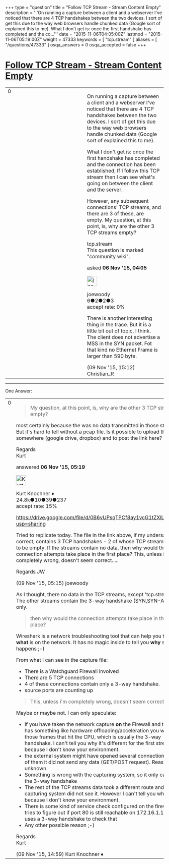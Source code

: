 +++
type = "question"
title = "Follow TCP Stream - Stream Content Empty"
description = '''On running a capture between a client and a webserver I&#x27;ve noticed that there are 4 TCP handshakes between the two devices. I sort of get this due to the way web browsers handle chunked data (Google sort of explained this to me). What I don&#x27;t get is: once the first handshake has completed and the co...'''
date = "2015-11-06T04:05:00Z"
lastmod = "2015-11-06T05:19:00Z"
weight = 47333
keywords = [ "tcp.stream" ]
aliases = [ "/questions/47333" ]
osqa_answers = 0
osqa_accepted = false
+++

<div class="headNormal">

# [Follow TCP Stream - Stream Content Empty](/questions/47333/follow-tcp-stream-stream-content-empty)

</div>

<div id="main-body">

<div id="askform">

<table id="question-table" style="width:100%;"><colgroup><col style="width: 50%" /><col style="width: 50%" /></colgroup><tbody><tr class="odd"><td style="width: 30px; vertical-align: top"><div class="vote-buttons"><div id="post-47333-score" class="post-score" title="current number of votes">0</div><div id="favorite-count" class="favorite-count"></div></div></td><td><div id="item-right"><div class="question-body"><p>On running a capture between a client and a webserver I've noticed that there are 4 TCP handshakes between the two devices. I sort of get this due to the way web browsers handle chunked data (Google sort of explained this to me).</p><p>What I don't get is: once the first handshake has completed and the connection has been established, If I follow this TCP stream then I can see what's going on between the client and the server.</p><p>However, any subsequent connections' TCP streams, and there are 3 of these, are empty. My question, at this point, is, why are the other 3 TCP streams empty?<br />
</p></div><div id="question-tags" class="tags-container tags">tcp.stream</div><div id="question-controls" class="post-controls"><div class="community-wiki">This question is marked "community wiki".</div></div><div class="post-update-info-container"><div class="post-update-info post-update-info-user"><p>asked <strong>06 Nov '15, 04:05</strong></p><img src="https://secure.gravatar.com/avatar/b5939fd3d8d129ff53ff4a8870f6789f?s=32&amp;d=identicon&amp;r=g" class="gravatar" width="32" height="32" alt="joewoody&#39;s gravatar image" /><p>joewoody<br />
<span class="score" title="6 reputation points">6</span><span title="2 badges"><span class="badge1">●</span><span class="badgecount">2</span></span><span title="2 badges"><span class="silver">●</span><span class="badgecount">2</span></span><span title="3 badges"><span class="bronze">●</span><span class="badgecount">3</span></span><br />
<span class="accept_rate" title="Rate of the user&#39;s accepted answers">accept rate:</span> <span title="joewoody has no accepted answers">0%</span> </br></p></div></div><div id="comments-container-47333" class="comments-container"><span id="47445"></span><div id="comment-47445" class="comment"><div id="post-47445-score" class="comment-score"></div><div class="comment-text"><p>There is another interesting thing in the trace. But it is a little bit out of topic, I think. The client does not advertise a MSS in the SYN packet. Fot that kind no Ethernet Frame is larger than 590 byte.</p></div><div id="comment-47445-info" class="comment-info"><span class="comment-age">(09 Nov '15, 15:12)</span> Christian_R</div></div></div><div id="comment-tools-47333" class="comment-tools"></div><div class="clear"></div><div id="comment-47333-form-container" class="comment-form-container"></div><div class="clear"></div></div></td></tr></tbody></table>

------------------------------------------------------------------------

<div class="tabBar">

<span id="sort-top"></span>

<div class="headQuestions">

One Answer:

</div>

</div>

<span id="47336"></span>

<div id="answer-container-47336" class="answer">

<table style="width:100%;"><colgroup><col style="width: 50%" /><col style="width: 50%" /></colgroup><tbody><tr class="odd"><td style="width: 30px; vertical-align: top"><div class="vote-buttons"><div id="post-47336-score" class="post-score" title="current number of votes">0</div></div></td><td><div class="item-right"><div class="answer-body"><blockquote><p>My question, at this point, is, why are the other 3 TCP streams empty?</p></blockquote><p>most certainly because the was no data transmitted in those streams. But it's hard to tell without a pcap file. Is it possible to upload the file somewhere (google drive, dropbox) and to post the link here?</p><p>Regards<br />
Kurt</p></div><div class="answer-controls post-controls"></div><div class="post-update-info-container"><div class="post-update-info post-update-info-user"><p>answered <strong>06 Nov '15, 05:19</strong></p><img src="https://secure.gravatar.com/avatar/23b7bf5b13bc2c98b2e8aa9869ca5d75?s=32&amp;d=identicon&amp;r=g" class="gravatar" width="32" height="32" alt="Kurt%20Knochner&#39;s gravatar image" /><p>Kurt Knochner ♦<br />
<span class="score" title="24767 reputation points"><span>24.8k</span></span><span title="10 badges"><span class="badge1">●</span><span class="badgecount">10</span></span><span title="39 badges"><span class="silver">●</span><span class="badgecount">39</span></span><span title="237 badges"><span class="bronze">●</span><span class="badgecount">237</span></span><br />
<span class="accept_rate" title="Rate of the user&#39;s accepted answers">accept rate:</span> <span title="Kurt Knochner has 344 accepted answers">15%</span> </br></p></div></div><div id="comments-container-47336" class="comments-container"><span id="47430"></span><div id="comment-47430" class="comment"><div id="post-47430-score" class="comment-score"></div><div class="comment-text"><p><a href="https://drive.google.com/file/d/0B6vUPsqTPCf8ay1vcG1tZXlLZDg/view?usp=sharing">https://drive.google.com/file/d/0B6vUPsqTPCf8ay1vcG1tZXlLZDg/view?usp=sharing</a></p><p>Tried to replicate today. The file in the link above, if my undersatnding is correct, contains 3 TCP handshakes - 2 of whose TCP streams appear to be empty. If the streams contain no data, then why would the connection attempts take place in the first place? This, unless i'm completely wrong, doesn't seem correct.....</p><p>Regards JW</p></div><div id="comment-47430-info" class="comment-info"><span class="comment-age">(09 Nov '15, 05:15)</span> joewoody</div></div><span id="47442"></span><div id="comment-47442" class="comment"><div id="post-47442-score" class="comment-score"></div><div class="comment-text"><p>As I thought, there no data in the TCP streams, except 'tcp.stream eq 0'. The other streams contain the 3-way handshake (SYN,SYN-ACK,ACK) only.</p><blockquote><p>then why would the connection attempts take place in the first place?</p></blockquote><p>Wireshark is a network troubleshooting tool that can help you to show <strong>what</strong> is on the network. It has no magic inside to tell you <strong>why</strong> something happens ;-)</p><p>From what I can see in the capture file:</p><ul><li>There is a Watchguard Firewall involved</li><li>There are 5 TCP connections</li><li>4 of these connections contain only a 3-way handshake.</li><li>source ports are counting up</li></ul><blockquote><p>This, unless i'm completely wrong, doesn't seem correct....</p></blockquote><p>Maybe or maybe not. I can only speculate:</p><ul><li>If you have taken the network capture <strong>on</strong> the Firewall and the firewall has something like hardware offloading/acceleration you will only see those frames that hit the CPU, which is usually the 3-way handshake. I can't tell you why it's different for the first stream, because I don't know your environment.</li><li>the external system might have opened several connections but in 4 of them it did not send any data (GET/POST request). Reason unknown.</li><li>Something is wrong with the capturing system, so it only captured the 3-way handshake</li><li>The rest of the TCP streams data took a different route and thus the capturing system did not see it. However I can't tell you why, because I don't know your environment.</li><li>There is some kind of service check configured on the firewall, that tries to figure out if port 80 is still reachable on 172.16.1.11 and it uses a 3-way handshake to check that</li><li>Any other possible reason ;-)</li></ul><p>Regards<br />
Kurt</p></div><div id="comment-47442-info" class="comment-info"><span class="comment-age">(09 Nov '15, 14:59)</span> Kurt Knochner ♦</div></div></div><div id="comment-tools-47336" class="comment-tools"></div><div class="clear"></div><div id="comment-47336-form-container" class="comment-form-container"></div><div class="clear"></div></div></td></tr></tbody></table>

</div>

<div class="paginator-container-left">

</div>

</div>

</div>

